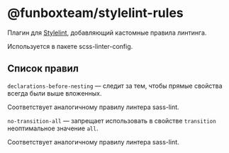 # @funboxteam/stylelint-rules

Плагин для [Stylelint](https://stylelint.io/), добавляющий кастомные правила линтинга.

Используется в пакете scss-linter-config.

## Список правил

`declarations-before-nesting` — следит за тем, чтобы прямые свойства всегда были выше вложенных.

Соответствует аналогичному правилу линтера sass-lint.

`no-transition-all` — запрещает использовать в свойстве `transition` неоптимальное значение `all`.

Соответствует аналогичному правилу линтера sass-lint.
